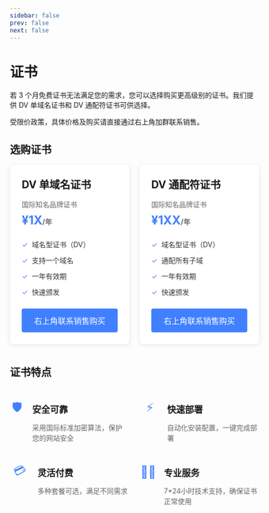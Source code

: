```yaml
---
sidebar: false
prev: false
next: false
---
```


# 证书

若 3 个月免费证书无法满足您的需求，您可以选择购买更高级别的证书。我们提供 DV 单域名证书和 DV 通配符证书可供选择。

受限价政策，具体价格及购买请直接通过右上角加群联系销售。

<style>
  .cards-container {
    display: flex;
    gap: 20px;
    margin-bottom: 40px;
  }
  
  .card {
    flex: 1;
    padding: 24px;
    border-radius: 8px;
    background: white;
    box-shadow: 0 2px 8px rgba(0, 0, 0, 0.1);
  }
  
  .card-header {
    display: flex;
    align-items: center;
    gap: 8px;
    margin-bottom: 16px;
  }
  
  .card-title {
    margin: 0!important;
    border-top: unset!important;
    padding-top: unset!important;
  }
  
  .subtitle {
    color: #666;
    margin-bottom: 8px;
  }
  
  .price {
    color: #4080ff;
    font-size: 24px;
    font-weight: bold;
    margin-bottom: 24px;
  }
  
  .price span {
    font-size: 14px;
    color: #666;
  }
  
  .features2 {
    margin-bottom: 24px;
  }
  
  .feature-item {
    display: flex;
    align-items: center;
    gap: 8px;
    margin-bottom: 12px;
    color: #333;
  }
  
  .check-icon {
    color: #4080ff;
  }
  
  .buy-button {
    width: 100%;
    padding: 12px;
    background: #4080ff;
    color: white;
    border: none;
    border-radius: 4px;
    cursor: pointer;
    font-size: 16px;
  }
  
  .buy-button:hover {
    background: #3570e0;
  }
  
  .features-section {
    margin-top: 40px;
  }
  
  .features-grid {
    display: grid;
    grid-template-columns: repeat(2, 1fr);
    gap: 24px;
  }
  
  .feature-card2 {
    display: flex;
    gap: 16px;
    align-items: flex-start;
  }
  
  .feature-icon {
    width: 40px;
    height: 40px;
    display: flex;
    align-items: center;
    justify-content: center;
    color: #4080ff;
    font-size: 24px;
  }
  
  .feature-content h3 {
    margin: 8px 0;
    font-size: 18px;
  }
  
  .feature-content p {
    color: #666;
    line-height: 1.5;
  }
</style>

## 选购证书

<div class="cards-container">
  <div class="card">
    <div class="card-header">
      <h2 class="card-title">DV 单域名证书</h2>
    </div>
    <div class="subtitle">国际知名品牌证书</div>
    <div class="price">¥1X<span>/年</span></div>
    <div class="features2">
      <div class="feature-item">
        <span class="check-icon">✓</span>
        <span>域名型证书（DV）</span>
      </div>
      <div class="feature-item">
        <span class="check-icon">✓</span>
        <span>支持一个域名</span>
      </div>
      <div class="feature-item">
        <span class="check-icon">✓</span>
        <span>一年有效期</span>
      </div>
      <div class="feature-item">
        <span class="check-icon">✓</span>
        <span>快速颁发</span>
      </div>
    </div>
    <button class="buy-button">右上角联系销售购买</button>
  </div>
  <div class="card">
    <div class="card-header">
      <h2 class="card-title">DV 通配符证书</h2>
    </div>
    <div class="subtitle">国际知名品牌证书</div>
    <div class="price">¥1XX<span>/年</span></div>
    <div class="features2">
      <div class="feature-item">
        <span class="check-icon">✓</span>
        <span>域名型证书（DV）</span>
      </div>
      <div class="feature-item">
        <span class="check-icon">✓</span>
        <span>通配所有子域</span>
      </div>
      <div class="feature-item">
        <span class="check-icon">✓</span>
        <span>一年有效期</span>
      </div>
      <div class="feature-item">
        <span class="check-icon">✓</span>
        <span>快速颁发</span>
      </div>
    </div>
    <button class="buy-button">右上角联系销售购买</button>
  </div>
</div>

## 证书特点

<div class="features-section">
  <div class="features-grid">
    <div class="feature-card2">
      <div class="feature-icon">🛡️</div>
      <div class="feature-content">
        <h3>安全可靠</h3>
        <p>采用国际标准加密算法，保护您的网站安全</p>
      </div>
    </div>
    <div class="feature-card2">
      <div class="feature-icon">⚡</div>
      <div class="feature-content">
        <h3>快速部署</h3>
        <p>自动化安装配置，一键完成部署</p>
      </div>
    </div>
    <div class="feature-card2">
      <div class="feature-icon">💳</div>
      <div class="feature-content">
        <h3>灵活付费</h3>
        <p>多种套餐可选，满足不同需求</p>
      </div>
    </div>
    <div class="feature-card2">
      <div class="feature-icon">👨‍💻</div>
      <div class="feature-content">
        <h3>专业服务</h3>
        <p>7*24小时技术支持，确保证书正常使用</p>
      </div>
    </div>
  </div>
</div>


    